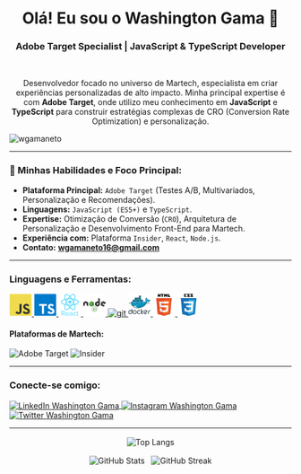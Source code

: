 <h1 align="center">Olá! Eu sou o Washington Gama 👋</h1>
<h3 align="center">Adobe Target Specialist | JavaScript & TypeScript Developer</h3>

<br>

<p align="center">
  Desenvolvedor focado no universo de Martech, especialista em criar experiências personalizadas de alto impacto. Minha principal expertise é com <strong>Adobe Target</strong>, onde utilizo meu conhecimento em <strong>JavaScript</strong> e <strong>TypeScript</strong> para construir estratégias complexas de CRO (Conversion Rate Optimization) e personalização.
</p>

<p align="left"> <img src="https://komarev.com/ghpvc/?username=wgamaneto&label=Profile%20views&color=0e75b6&style=flat" alt="wgamaneto" /> </p>

---

### 🚀 Minhas Habilidades e Foco Principal:

-   **Plataforma Principal:** `Adobe Target` (Testes A/B, Multivariados, Personalização e Recomendações).
-   **Linguagens:** `JavaScript (ES5+)` e `TypeScript`.
-   **Expertise:** Otimização de Conversão (`CRO`), Arquitetura de Personalização e Desenvolvimento Front-End para Martech.
-   **Experiência com:** Plataforma `Insider`, `React`, `Node.js`.
-   **Contato:** **wgamaneto16@gmail.com**

---

<h3 align="left">Linguagens e Ferramentas:</h3>
<p align="left">
    <a href="https://developer.mozilla.org/en-US/docs/Web/JavaScript" target="_blank" rel="noreferrer"> 
        <img src="https://raw.githubusercontent.com/devicons/devicon/master/icons/javascript/javascript-original.svg" alt="javascript" width="40" height="40"/> 
    </a>
    <a href="https://www.typescriptlang.org/" target="_blank" rel="noreferrer"> 
        <img src="https://raw.githubusercontent.com/devicons/devicon/master/icons/typescript/typescript-original.svg" alt="typescript" width="40" height="40"/> 
    </a>
    <a href="https://reactjs.org/" target="_blank" rel="noreferrer"> 
        <img src="https://raw.githubusercontent.com/devicons/devicon/master/icons/react/react-original-wordmark.svg" alt="react" width="40" height="40"/> 
    </a>
    <a href="https://nodejs.org" target="_blank" rel="noreferrer"> 
        <img src="https://raw.githubusercontent.com/devicons/devicon/master/icons/nodejs/nodejs-original-wordmark.svg" alt="nodejs" width="40" height="40"/> 
    </a>
    <a href="https://git-scm.com/" target="_blank" rel="noreferrer"> 
        <img src="https://www.vectorlogo.zone/logos/git-scm/git-scm-icon.svg" alt="git" width="40" height="40"/> 
    </a>
    <a href="https://www.docker.com/" target="_blank" rel="noreferrer"> 
        <img src="https://raw.githubusercontent.com/devicons/devicon/master/icons/docker/docker-original-wordmark.svg" alt="docker" width="40" height="40"/> 
    </a>
    <a href="https://www.w3.org/html/" target="_blank" rel="noreferrer"> 
        <img src="https://raw.githubusercontent.com/devicons/devicon/master/icons/html5/html5-original-wordmark.svg" alt="html5" width="40" height="40"/> 
    </a>
    <a href="https://www.w3schools.com/css/" target="_blank" rel="noreferrer"> 
        <img src="https://raw.githubusercontent.com/devicons/devicon/master/icons/css3/css3-original-wordmark.svg" alt="css3" width="40" height="40"/> 
    </a>
</p>
<h4 align="left">Plataformas de Martech:</h4>
<p align="left">
    <img src="https://img.shields.io/badge/Adobe%20Target-%23EC1B24.svg?style=for-the-badge&logo=Adobe&logoColor=white" alt="Adobe Target"/>
    <img src="https://img.shields.io/badge/Insider-FF4500?style=for-the-badge&logoColor=white" alt="Insider"/>
</p>

---

<h3 align="left">Conecte-se comigo:</h3>
<p align="left">
    <a href="https://www.linkedin.com/in/washington-gama/" target="_blank">
        <img align="center" src="https://raw.githubusercontent.com/rahuldkjain/github-profile-readme-generator/master/src/images/icons/Social/linked-in-alt.svg" alt="LinkedIn Washington Gama" height="30" width="40" />
    </a>
    <a href="https://instagram.com/wash_gama" target="_blank">
        <img align="center" src="https://raw.githubusercontent.com/rahuldkjain/github-profile-readme-generator/master/src/images/icons/Social/instagram.svg" alt="Instagram Washington Gama" height="30" width="40" />
    </a>
    <a href="https://twitter.com/uosxton" target="_blank">
      <img src="https://img.shields.io/twitter/follow/uosxton?logo=twitter&style=social" alt="Twitter Washington Gama" />
    </a>
</p>

---

<p align="center">
  <img align="center" src="https://github-readme-stats.vercel.app/api/top-langs?username=wgamaneto&show_icons=true&locale=pt-br&layout=compact&theme=dracula" alt="Top Langs" />
</p>

<p align="center">
  <img align="center" src="https://github-readme-stats.vercel.app/api?username=wgamaneto&show_icons=true&locale=pt-br&theme=dracula" alt="GitHub Stats" />
  &nbsp;
  <img align="center" src="https://github-readme-streak-stats.herokuapp.com/?user=wgamaneto&theme=dracula" alt="GitHub Streak" />
</p>
